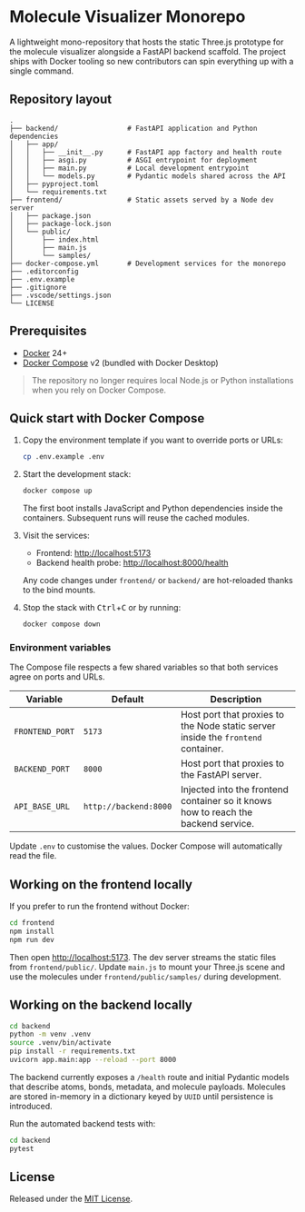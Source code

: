 # Molecule Visualizer Monorepo

A lightweight mono-repository that hosts the static Three.js prototype for the molecule visualizer alongside a FastAPI backend scaffold. The project ships with Docker tooling so new contributors can spin everything up with a single command.

## Repository layout

```
.
├── backend/                 # FastAPI application and Python dependencies
│   ├── app/
│   │   ├── __init__.py      # FastAPI app factory and health route
│   │   ├── asgi.py          # ASGI entrypoint for deployment
│   │   ├── main.py          # Local development entrypoint
│   │   └── models.py        # Pydantic models shared across the API
│   ├── pyproject.toml
│   └── requirements.txt
├── frontend/                # Static assets served by a Node dev server
│   ├── package.json
│   ├── package-lock.json
│   └── public/
│       ├── index.html
│       ├── main.js
│       └── samples/
├── docker-compose.yml       # Development services for the monorepo
├── .editorconfig
├── .env.example
├── .gitignore
├── .vscode/settings.json
└── LICENSE
```

## Prerequisites

- [Docker](https://docs.docker.com/get-docker/) 24+
- [Docker Compose](https://docs.docker.com/compose/) v2 (bundled with Docker Desktop)

> The repository no longer requires local Node.js or Python installations when you rely on Docker Compose.

## Quick start with Docker Compose

1. Copy the environment template if you want to override ports or URLs:

   ```bash
   cp .env.example .env
   ```

2. Start the development stack:

   ```bash
   docker compose up
   ```

   The first boot installs JavaScript and Python dependencies inside the containers. Subsequent runs will reuse the cached modules.

3. Visit the services:

   - Frontend: [http://localhost:5173](http://localhost:5173)
   - Backend health probe: [http://localhost:8000/health](http://localhost:8000/health)

   Any code changes under `frontend/` or `backend/` are hot-reloaded thanks to the bind mounts.

4. Stop the stack with <kbd>Ctrl</kbd>+<kbd>C</kbd> or by running:

   ```bash
   docker compose down
   ```

### Environment variables

The Compose file respects a few shared variables so that both services agree on ports and URLs.

| Variable | Default | Description |
| --- | --- | --- |
| `FRONTEND_PORT` | `5173` | Host port that proxies to the Node static server inside the `frontend` container. |
| `BACKEND_PORT` | `8000` | Host port that proxies to the FastAPI server. |
| `API_BASE_URL` | `http://backend:8000` | Injected into the frontend container so it knows how to reach the backend service. |

Update `.env` to customise the values. Docker Compose will automatically read the file.

## Working on the frontend locally

If you prefer to run the frontend without Docker:

```bash
cd frontend
npm install
npm run dev
```

Then open [http://localhost:5173](http://localhost:5173). The dev server streams the static files from `frontend/public/`. Update `main.js` to mount your Three.js scene and use the molecules under `frontend/public/samples/` during development.

## Working on the backend locally

```bash
cd backend
python -m venv .venv
source .venv/bin/activate
pip install -r requirements.txt
uvicorn app.main:app --reload --port 8000
```

The backend currently exposes a `/health` route and initial Pydantic models that describe atoms, bonds, metadata, and molecule payloads. Molecules are stored in-memory in a dictionary keyed by `UUID` until persistence is introduced.

Run the automated backend tests with:

```bash
cd backend
pytest
```

## License

Released under the [MIT License](./LICENSE).
